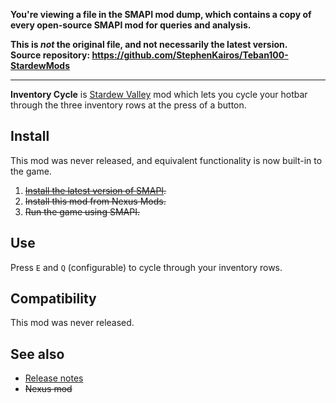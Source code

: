 **You're viewing a file in the SMAPI mod dump, which contains a copy of every open-source SMAPI mod
for queries and analysis.**

**This is _not_ the original file, and not necessarily the latest version.**  
**Source repository: https://github.com/StephenKairos/Teban100-StardewMods**

----

**Inventory Cycle** is [Stardew Valley](http://stardewvalley.net/) mod which lets you cycle your
hotbar through the three inventory rows at the press of a button.

## Install
This mod was never released, and equivalent functionality is now built-in to the game.

1. ~~[Install the latest version of SMAPI](https://smapi.io/).~~
2. ~~Install this mod from Nexus Mods.~~
3. ~~Run the game using SMAPI.~~

## Use
Press `E` and `Q` (configurable) to cycle through your inventory rows.

## Compatibility
This mod was never released.

## See also
* [Release notes](CHANGELOG.md)
* ~~Nexus mod~~
